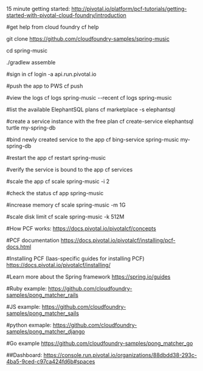 15 minute getting started:
http://pivotal.io/platform/pcf-tutorials/getting-started-with-pivotal-cloud-foundry/introduction

#get help from cloud foundry
cf help

git clone https://github.com/cloudfoundry-samples/spring-music

cd spring-music

./gradlew assemble

#sign in
cf login -a api.run.pivotal.io

#push the app to PWS
cf push

#view the logs
cf logs spring-music --recent
cf logs spring-music

#list the available ElephantSQL plans
cf marketplace -s elephantsql

#create a service instance with the free plan
cf create-service elephantsql turtle my-spring-db

#bind newly created service to the app
cf bing-service spring-music my-spring-db

#restart the app
cf restart spring-music

#verify the service is bound to the app
cf services

#scale the app
cf scale spring-music -i 2

#check the status
cf app spring-music

#increase memory
cf scale spring-music -m 1G

#scale disk limit
cf scale spring-music -k 512M

#How PCF works:
https://docs.pivotal.io/pivotalcf/concepts

#PCF documentation
https://docs.pivotal.io/pivotalcf/installing/pcf-docs.html

#Installing PCF (Iaas-specific guides for installing PCF)
https://docs.pivotal.io/pivotalcf/installing/

#Learn more about the Spring framework
https://spring.io/guides

#Ruby example:
https://github.com/cloudfoundry-samples/pong_matcher_rails

#JS example:
https://github.com/cloudfoundry-samples/pong_matcher_sails

#python exmaple:
https://github.com/cloudfoundry-samples/pong_matcher_django

#Go example
https://github.com/cloudfoundry-samples/pong_matcher_go


##Dashboard:
https://console.run.pivotal.io/organizations/88dbdd38-293c-4ba5-9ced-c97ca424fd6b#spaces
